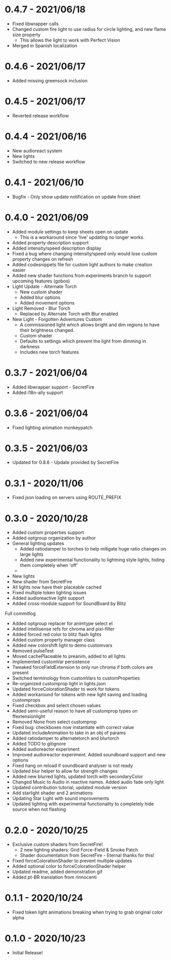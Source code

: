 # 0.4.7 - 2021/06/18

* Fixed libwrapper calls
* Changed custom fire light to use radius for circle lighting, and new flame size property
  * This allows the light to work with Perfect Vision
* Merged in Spanish localization


# 0.4.6 - 2021/06/17

* Added missing greensock inclusion

# 0.4.5 - 2021/06/17

* Reverted release workflow

# 0.4.4 - 2021/06/16

* New audioreact system
* New lights
* Switched to new release workflow

# 0.4.1 - 2021/06/10

* Bugfix - Only show update notification on update from sheet

# 0.4.0 - 2021/06/09

* Added module settings to keep sheets open on update
    * This is a workaround since 'live' updating no longer works.
* Added property description support
* Added intensity/speed description display
* Fixed a bug where changing intensity/speed only would lose custom property changes on refresh
* Added codesnippets file for custom light authors to make creation easier
* Added new shader functions from experiments branch to support upcoming features (gobos)
* Light Update - Alternate Torch
    * New custom shader
    * Added blur options
    * Added movement options
* Light Removed - Blur Torch
    * Replaced by Alternate Torch with Blur enabled
* New Light - Forgotten Adventures Custom
    * A commissioned light which allows bright and dim regions to have their brightness changed.
    * Custom shader
    * Defaults to settings which prevent the light from dimming in darkness
    * Includes new torch features

# 0.3.7 - 2021/06/04

* Added libwrapper support - SecretFire
* Added i18n-ally support

# 0.3.6 - 2021/06/04

* Fixed lighting animation monkeypatch

# 0.3.5 - 2021/06/03

* Updated for 0.8.6 - Update provided by SecretFire

# 0.3.1 - 2020/11/06

* Fixed json loading on servers using ROUTE_PREFIX

# 0.3.0 - 2020/10/28

* Added custom properties support
* Added optgroup organization by author
* General lighting updates
    * Added ratiodamper to torches to help mitigate huge ratio changes on large lights
    * Added new experimental functionality to lightning style lights, hiding them completely when 'off'
    * 
* New lights
* New shader from SecretFire
* All lights now have their placeable cached
* Fixed multiple token lighting issues
* Added audioreactive light support
* Added cross-module support for SoundBoard by Blitz

Full commitlog

* Added optgroup replacer for animtype select el
* Added intellisense refs for chroma and pixi-filter
* Added forced red color to blitz flash lights
* Added custom property manager class
* Added new colorshift light to demo customvars
* Removed pulseTest
* Moved cachePlaceable to preanim, added to all lights
* Implemented customVar persistence
* Tweaked forceFieldExtension to only run chroma if both colors are present
* Switched terminology from customVars to customProperties
* Re-organized customprop light in lights.json
* Updated forceColorationShader to work for tokens
* Added workaround for tokens with new light saving and loading customprops
* Fixed checkbox and select chosen values
* Added semi-useful reason to have all customprop types on ffextensionlight
* Removed None from select customprop
* Fixed bug: checkboxes now instantiate with correct value
* Updated includeAnimation to take in an obj of params
* Added ratiodamper to alternatetorch and blurtorch
* Added TODO to gitignore
* Added audioreactor experiment
* Improved audioreactor experiment. Added soundboard support and new options
* Fixed hang on reload if soundboard analyser is not ready
* Updated blur helper to allow for strength changes
* Added new blurred lights, updated torch with secondaryColor
* Changed Music to Audio in reactive names. Added audio fade only light
* Updated contribution tutorial, updated module version
* Add starlight shader and 2 animations
* Updating Star Light with sound improvements
* Updated lighting with experimental functionality to completely hide source when not flashing

# 0.2.0 - 2020/10/25

* Exclusive custom shaders from SecretFire!
    * 2 new lighting shaders: Grid Force-Field & Smoke Patch
    * Shader documentation from SecretFire - Eternal thanks for this!
* Fixed forceColorationShader to prevent multiple updates
* Added optional color to forceColorationShader helper
* Updated readme, added demonstration gif
* Added pt-BR translation from rinnocenti

# 0.1.1 - 2020/10/24

* Fixed token light animations breaking when trying to grab original color alpha

# 0.1.0 - 2020/10/23

* Initial Release!